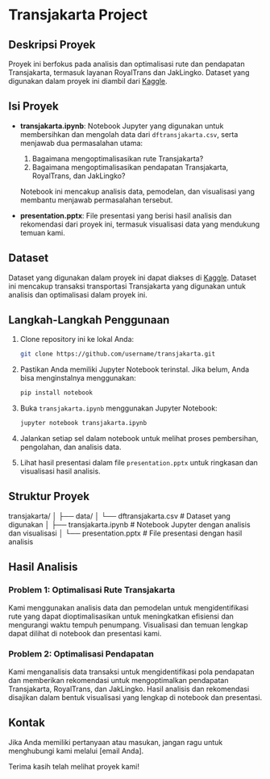 # Transjakarta Project

## Deskripsi Proyek

Proyek ini berfokus pada analisis dan optimalisasi rute dan pendapatan Transjakarta, termasuk layanan RoyalTrans dan JakLingko. Dataset yang digunakan dalam proyek ini diambil dari [Kaggle](https://www.kaggle.com/datasets/dikisahkan/transjakarta-transportation-transaction/data).

## Isi Proyek

- **transjakarta.ipynb**: Notebook Jupyter yang digunakan untuk membersihkan dan mengolah data dari `dftransjakarta.csv`, serta menjawab dua permasalahan utama:
  1. Bagaimana mengoptimalisasikan rute Transjakarta?
  2. Bagaimana mengoptimalisasikan pendapatan Transjakarta, RoyalTrans, dan JakLingko?

  Notebook ini mencakup analisis data, pemodelan, dan visualisasi yang membantu menjawab permasalahan tersebut.

- **presentation.pptx**: File presentasi yang berisi hasil analisis dan rekomendasi dari proyek ini, termasuk visualisasi data yang mendukung temuan kami.

## Dataset

Dataset yang digunakan dalam proyek ini dapat diakses di [Kaggle](https://www.kaggle.com/datasets/dikisahkan/transjakarta-transportation-transaction/data). Dataset ini mencakup transaksi transportasi Transjakarta yang digunakan untuk analisis dan optimalisasi dalam proyek ini.

## Langkah-Langkah Penggunaan

1. Clone repository ini ke lokal Anda:
    ```bash
    git clone https://github.com/username/transjakarta.git
    ```

2. Pastikan Anda memiliki Jupyter Notebook terinstal. Jika belum, Anda bisa menginstalnya menggunakan:
    ```bash
    pip install notebook
    ```

3. Buka `transjakarta.ipynb` menggunakan Jupyter Notebook:
    ```bash
    jupyter notebook transjakarta.ipynb
    ```

4. Jalankan setiap sel dalam notebook untuk melihat proses pembersihan, pengolahan, dan analisis data.

5. Lihat hasil presentasi dalam file `presentation.pptx` untuk ringkasan dan visualisasi hasil analisis.

## Struktur Proyek

transjakarta/
│
├── data/
│ └── dftransjakarta.csv # Dataset yang digunakan
│
├── transjakarta.ipynb # Notebook Jupyter dengan analisis dan visualisasi
│
└── presentation.pptx # File presentasi dengan hasil analisis


## Hasil Analisis

### Problem 1: Optimalisasi Rute Transjakarta
Kami menggunakan analisis data dan pemodelan untuk mengidentifikasi rute yang dapat dioptimalisasikan untuk meningkatkan efisiensi dan mengurangi waktu tempuh penumpang. Visualisasi dan temuan lengkap dapat dilihat di notebook dan presentasi kami.

### Problem 2: Optimalisasi Pendapatan
Kami menganalisis data transaksi untuk mengidentifikasi pola pendapatan dan memberikan rekomendasi untuk mengoptimalkan pendapatan Transjakarta, RoyalTrans, dan JakLingko. Hasil analisis dan rekomendasi disajikan dalam bentuk visualisasi yang lengkap di notebook dan presentasi.

## Kontak

Jika Anda memiliki pertanyaan atau masukan, jangan ragu untuk menghubungi kami melalui [email Anda].

Terima kasih telah melihat proyek kami!
